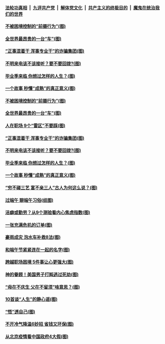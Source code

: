####  [法轮功真相](../../../../basic/blob/master/README.md?t=06271231) &nbsp;|&nbsp; [九评共产党](../../../../9ping.md/blob/master/README.md?t=06271231) &nbsp;|&nbsp; [解体党文化](../../../../jtdwh.md/blob/master/README.md?t=06271231)  &nbsp;|&nbsp; [共产主义的终极目的](../../../../gczydzjmd.md/blob/master/README.md?t=06271231) &nbsp;|&nbsp; [魔鬼在统治我们的世界](../../../../mgztzwmdsj.md/blob/master/README.md?t=06271231) 

#### [不被困境控制的“前摄行为”(图)](../pages/p8/937145.md?t=06271231) 

#### [全世界最昂贵的一台“车”(图)](../pages/p8/937477.md?t=06271231) 

#### [“正事混着干 浑事专业干”的诈骗集团(图)](../pages/p8/937732.md?t=06271231) 

#### [不明来电该不该接听？要不要回拨?(图)](../pages/p8/936929.md?t=06271231) 

#### [毕业季来临 你想过怎样的人生？(图)](../pages/p8/937661.md?t=06271231) 

#### [一个故事 秒懂“成熟”的真正意义(图)](../pages/p8/936405.md?t=06271231) 

#### [不被困境控制的“前摄行为”(图)](../pages/p8/937145.md?t=06271231) 

#### [全世界最昂贵的一台“车”(图)](../pages/p8/937477.md?t=06271231) 

#### [人在职场 9个“雷区”不要踩(图)](../pages/p8/937766.md?t=06271231) 

#### [“正事混着干 浑事专业干”的诈骗集团(图)](../pages/p8/937732.md?t=06271231) 

#### [不明来电该不该接听？要不要回拨?(图)](../pages/p8/936929.md?t=06271231) 

#### [毕业季来临 你想过怎样的人生？(图)](../pages/p8/937661.md?t=06271231) 

#### [一个故事 秒懂“成熟”的真正意义(图)](../pages/p8/936405.md?t=06271231) 

#### [“穷不碰三艺 富不亲三人”古人为何这么说？(图)](../pages/p8/937602.md?t=06271231) 

#### [过端午 聊端午习俗(组图)](../pages/p8/937246.md?t=06271231) 

#### [洁癖或勤劳？从9个测验看内心焦虑指数(图)](../pages/p8/937558.md?t=06271231) 

#### [一张充满危机的订单(图)](../pages/p8/936981.md?t=06271231) 

#### [豪雨成灾 泡水车补救8法(图)](../pages/p8/937526.md?t=06271231) 

#### [和端午节紧紧连在一起的名字(图)](../pages/p8/937448.md?t=06271231) 

#### [跨越职场困境 5件事让心更强大(图)](../pages/p8/937375.md?t=06271231) 

#### [神的眷顾！美国男子打盹逃过死劫(图)](../pages/p8/936985.md?t=06271231) 

#### [“母在不庆生 父在不留须”啥意思？(图)](../pages/p8/937234.md?t=06271231) 

#### [10首谈“人生”的静心谣(图)](../pages/p8/936965.md?t=06271231) 

#### [“悟”透自己(图)](../pages/p8/936972.md?t=06271231) 

#### [不开冷气降温6妙招 省钱又环保(图)](../pages/p8/937329.md?t=06271231) 

#### [从北京疫情看中国政府4大假(图)](../pages/p8/937196.md?t=06271231) 


